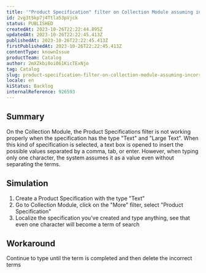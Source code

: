 ```yaml
---
title: '"Product Specification" filter on Collection Module assuming incorrect values'
id: 2vg3t5kp7j4Ttla53pVjck
status: PUBLISHED
createdAt: 2023-10-26T22:22:44.895Z
updatedAt: 2023-10-26T22:22:45.413Z
publishedAt: 2023-10-26T22:22:45.413Z
firstPublishedAt: 2023-10-26T22:22:45.413Z
contentType: knownIssue
productTeam: Catalog
author: 2mXZkbi0oi061KicTExNjo
tag: Catalog
slug: product-specification-filter-on-collection-module-assuming-incorrect-values
locale: en
kiStatus: Backlog
internalReference: 926593
---
```


## Summary


On the Collection Module, the Product Specifications filter is not working properly when the specification has the type "Text" and "Large Text". When this kind of specification is selected, a text box is opened to insert the possible values separated by a comma, tab, or enter. However, when typing only one character, the system assumes it as a value even without separating the terms.


##

## Simulation



1. Create a Product Specification with the type "Text"
2. Go to Collection Module, click on the "More" filter, select "Product Specification"
3. Localize the specification you've created and type anything, see that even one character will become a term of search


##

## Workaround


Continue to type until the term is completed and then delete the incorrect terms





